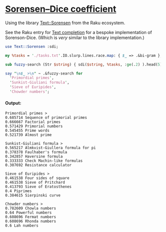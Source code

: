 [1]: https://rosettacode.org/wiki/Sorensen–Dice_coefficient

# [Sorensen–Dice coefficient][1]

Using the library [Text::Sorensen](https://raku.land/github:thundergnat/Text::Sorensen) from the Raku ecosystem.



See the Raku entry for [Text completion](https://rosettacode.org/wiki/Text_completion#Sorenson-Dice) for a bespoke implementation of Sorenson-Dice. (Which is *very* similar to the library implementation.)

```perl
use Text::Sorensen :sdi;

my %tasks = './tasks.txt'.IO.slurp.lines.race.map: { $_ => .&bi-gram };

sub fuzzy-search (Str $string) { sdi($string, %tasks, :ge(.2) ).head(5).join: "\n" }

say "\n$_ >\n" ~ .&fuzzy-search for
  'Primordial primes',
  'Sunkist-Giuliani formula',
  'Sieve of Euripides',
  'Chowder numbers';
```

#### Output:
```
Primordial primes >
0.685714 Sequence of primorial primes
0.666667 Factorial primes
0.571429 Primorial numbers
0.545455 Prime words
0.521739 Almost prime

Sunkist-Giuliani formula >
0.565217 Almkvist-Giullera formula for pi
0.378378 Faulhaber's formula
0.342857 Haversine formula
0.333333 Check Machin-like formulas
0.307692 Resistance calculator

Sieve of Euripides >
0.461538 Four sides of square
0.461538 Sieve of Pritchard
0.413793 Sieve of Eratosthenes
0.4 Piprimes
0.384615 Sierpinski curve

Chowder numbers >
0.782609 Chowla numbers
0.64 Powerful numbers
0.608696 Fermat numbers
0.608696 Rhonda numbers
0.6 Lah numbers
```
